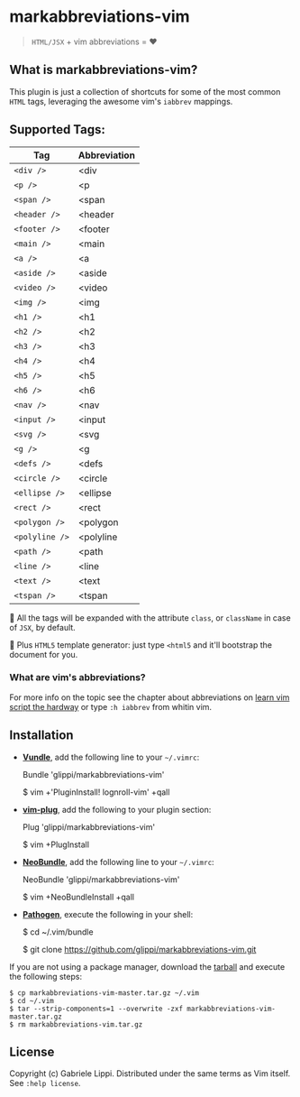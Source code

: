# markabbreviations-vim
> `HTML/JSX` + vim abbreviations = :hearts:

## What is markabbreviations-vim?
This plugin is just a collection of shortcuts for some of the most common `HTML` tags, leveraging the awesome vim's `iabbrev` mappings.

## Supported Tags:
| Tag | Abbreviation |
| --- | ------------ |
| `<div />` | <div
| `<p />`  | <p
| `<span />` | <span
| `<header />` | <header
| `<footer />` | <footer
| `<main />` | <main
| `<a />` | <a
| `<aside />` | <aside
| `<video />` | <video
| `<img />` | <img
| `<h1 />`  | <h1
| `<h2 />`  | <h2
| `<h3 />`  | <h3
| `<h4 />`  | <h4
| `<h5 />`  | <h5
| `<h6 />`  | <h6
| `<nav />` | <nav
| `<input />` | <input
| `<svg />` | <svg
| `<g />` | <g
| `<defs />` | <defs
| `<circle />` | <circle
| `<ellipse />` | <ellipse
| `<rect />` | <rect
| `<polygon />` | <polygon
| `<polyline />` | <polyline
| `<path />` | <path
| `<line />` | <line
| `<text />` | <text
| `<tspan />` | <tspan

:pushpin: All the tags will be expanded with the attribute `class`, or `className` in case of `JSX`, by default.

:gift: Plus `HTML5` template generator: just type `<html5` and it'll bootstrap the document for you.

### What are vim's abbreviations?
For more info on the topic see the chapter about abbreviations on [learn vim script the hardway](http://learnvimscriptthehardway.stevelosh.com/chapters/08.html) or type `:h iabbrev` from whitin vim.

## Installation
* [**Vundle**](https://github.com/gmarik/vundle), add the following line to your `~/.vimrc`:

    Bundle 'glippi/markabbreviations-vim'

    $ vim +'PluginInstall! lognroll-vim' +qall

* [**vim-plug**](https://github.com/junegunn/vim-plug), add the following to your plugin section:

    Plug 'glippi/markabbreviations-vim'

    $ vim +PlugInstall

* [**NeoBundle**](https://github.com/Shougo/neobundle.vim), add the following line to your `~/.vimrc`:

    NeoBundle 'glippi/markabbreviations-vim'

    $ vim +NeoBundleInstall +qall

* [**Pathogen**](https://github.com/tpope/vim-pathogen), execute the following in your shell:

    $ cd ~/.vim/bundle

    $ git clone https://github.com/glippi/markabbreviations-vim.git

If you are not using a package manager, download the [tarball](https://github.com/glippi/markabbreviations-vim/archive/master.tar.gz) and execute the following steps:

    $ cp markabbreviations-vim-master.tar.gz ~/.vim
    $ cd ~/.vim
    $ tar --strip-components=1 --overwrite -zxf markabbreviations-vim-master.tar.gz
    $ rm markabbreviations-vim.tar.gz


## License
Copyright (c) Gabriele Lippi. Distributed under the same terms as Vim itself. See `:help license`.

